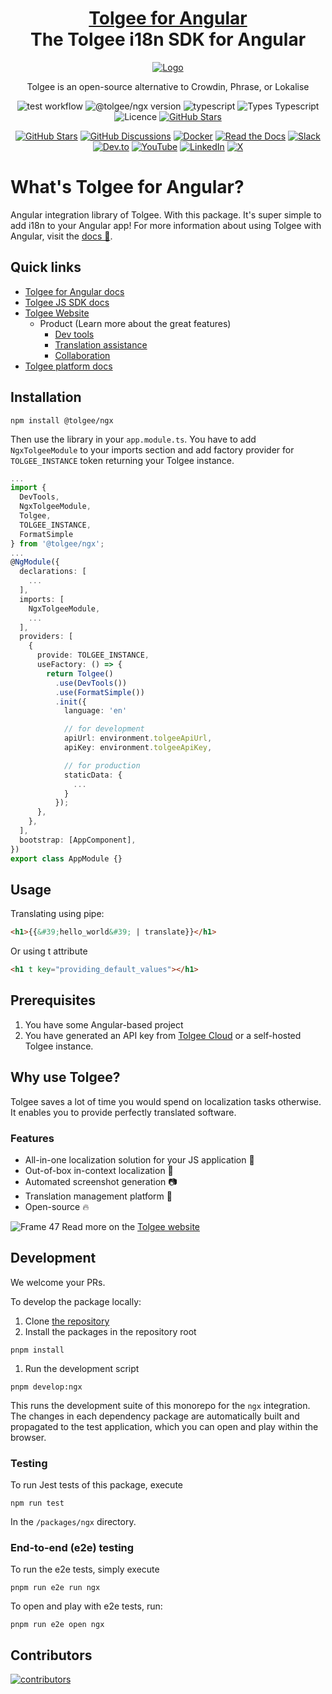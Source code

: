 <!-- This file was generated using pnpm generate-readmes script 
        
        Don't edit this file. Edit the README.md.njk. Macros can be found in readmeMacros/macros.njk
        
        -->

<h1 align="center" style="border-bottom: none">
    <b>
        <a href="https://tolgee.io">Tolgee for Angular</a><br>
    </b>
    The Tolgee i18n SDK for Angular
    <br>
</h1>

<div align="center">

[![Logo](https://user-images.githubusercontent.com/18496315/188628892-33fcc282-26f1-4035-8105-95952bd93de9.svg)](https://tolgee.io)

Tolgee is an open-source alternative to Crowdin, Phrase, or Lokalise

![test workflow](https://github.com/tolgee/tolgee-js/actions/workflows/test.yml/badge.svg)  ![@tolgee/ngx version](https://img.shields.io/npm/v/@tolgee/ngx?label=@tolgee/ngx) 
![typescript](https://img.shields.io/github/languages/top/tolgee/tolgee-js)
![Types Typescript](https://img.shields.io/badge/Types-Typescript-blue)
![Licence](https://img.shields.io/github/license/tolgee/tolgee-js)
[![GitHub Stars](https://img.shields.io/github/stars/tolgee/tolgee-js?style=social&label=Tolgee%20JS)](https://github.com/tolgee/tolgee-js)

[![GitHub Stars](https://img.shields.io/github/stars/tolgee/tolgee-platform?style=social&label=Tolgee%20Platform)](https://github.com/tolgee/tolgee-platform)
[![GitHub Discussions](https://img.shields.io/github/discussions/tolgee/tolgee-platform)](https://github.com/tolgee/tolgee-platform/discussions)
[![Docker](https://img.shields.io/badge/Docker-2496ED?logo=docker&logoColor=fff)](https://hub.docker.com/repository/docker/tolgee/tolgee)
[![Read the Docs](https://img.shields.io/badge/Read%20the%20Docs-8CA1AF?logo=readthedocs&logoColor=fff)](https://docs.tolgee.io/)
[![Slack](https://img.shields.io/badge/Slack-4A154B?logo=slack&logoColor=fff)](https://join.slack.com/t/tolgeecommunity/shared_invite/zt-2zp55d175-_agXTfKKVbf1BYXlKlmwbA)
[![Dev.to](https://img.shields.io/badge/Dev.to-tolgee_i18n?logo=devdotto&logoColor=white)](https://dev.to/tolgee_i18n)
[![YouTube](https://img.shields.io/badge/YouTube-%23FF0000.svg?logo=YouTube&logoColor=white)](https://www.youtube.com/@tolgee)
[![LinkedIn](https://custom-icon-badges.demolab.com/badge/LinkedIn-0A66C2?logo=linkedin-white&logoColor=fff)](https://www.linkedin.com/company/tolgee/)
[![X](https://img.shields.io/badge/X-%23000000.svg?logo=X&logoColor=white)](https://x.com/Tolgee_i18n)

</div>



# What's Tolgee for Angular?
Angular integration library of Tolgee. With this package. It's super simple to add i18n to your Angular app!
For more information about using Tolgee with Angular, visit the [docs 📖](https://tolgee.io/integrations/angular).


## Quick links
- [Tolgee for Angular docs](https://tolgee.io/js-sdk/5.0.0-alpha.1/integrations/angular/installation)
- [Tolgee JS SDK docs](https://tolgee.io/js-sdk)
- [Tolgee Website](https://tolgee.io)
    - Product (Learn more about the great features)
        - [Dev tools](https://tolgee.io/features/dev-tools)
        - [Translation assistance](https://tolgee.io/features/translation-assistance)
        - [Collaboration](https://tolgee.io/features/collaboration)
- [Tolgee platform docs](https://tolgee.io/platform)
  


## Installation

```
npm install @tolgee/ngx
```


Then use the library in your `app.module.ts`. You have to add `NgxTolgeeModule` to your imports section and
add factory provider for `TOLGEE_INSTANCE` token returning your Tolgee instance.

```typescript
...
import {
  DevTools,
  NgxTolgeeModule,
  Tolgee,
  TOLGEE_INSTANCE,
  FormatSimple
} from '@tolgee/ngx';
...
@NgModule({
  declarations: [
    ...
  ],
  imports: [
    NgxTolgeeModule,
    ...
  ],
  providers: [
    {
      provide: TOLGEE_INSTANCE,
      useFactory: () => {
        return Tolgee()
          .use(DevTools())
          .use(FormatSimple())
          .init({
            language: 'en'

            // for development
            apiUrl: environment.tolgeeApiUrl,
            apiKey: environment.tolgeeApiKey,

            // for production
            staticData: {
              ...
            }
          });
      },
    },
  ],
  bootstrap: [AppComponent],
})
export class AppModule {}
```

## Usage
Translating using pipe:
```html
<h1>{{&#39;hello_world&#39; | translate}}</h1>
```

Or using t attribute
```html
<h1 t key="providing_default_values"></h1>
```


## Prerequisites

1. You have some Angular-based project
2. You have generated an API key from [Tolgee Cloud](https://app.tolgee.io) or a self-hosted Tolgee instance.
   


## Why use Tolgee?
Tolgee saves a lot of time you would spend on localization tasks otherwise. It enables you to provide perfectly translated software.

### Features

- All-in-one localization solution for your JS application 🙌
- Out-of-box in-context localization 🎉
- Automated screenshot generation 📷
- Translation management platform 🎈
- Open-source 🔥

![Frame 47](https://user-images.githubusercontent.com/18496315/188637819-ac4eb02d-7859-4ca8-9807-27818a52782d.png)
Read more on the [Tolgee website](https://tolgee.io)


## Development

We welcome your PRs.

To develop the package locally:
1. Clone [the repository](https://github.com/tolgee/tolgee-js)
1. Install the packages in the repository root
```
pnpm install
```


1. Run the development script
```
pnpm develop:ngx
```
This runs the development suite of this monorepo for the `ngx` integration. The changes in each dependency package are
automatically built and propagated to the test application, which you can open and play within the browser.




### Testing

To run Jest tests of this package, execute
```
npm run test
```
In the `/packages/ngx` directory.




### End-to-end (e2e) testing
To run the e2e tests, simply execute
```
pnpm run e2e run ngx
```

To open and play with e2e tests, run:
```
pnpm run e2e open ngx
```



## Contributors

<a href="https://github.com/tolgee/tolgee-platform/graphs/contributors">
  <img alt="contributors" src="https://contrib.rocks/image?repo=tolgee/tolgee-js"/>
</a>

